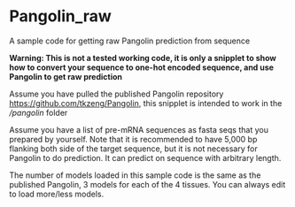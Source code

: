 # Pangolin_raw
A sample code for getting raw Pangolin prediction from sequence 

**Warning: This is not a tested working code, it is only a snipplet to show how to convert your sequence to one-hot encoded sequence, and use Pangolin to get raw prediction**

Assume you have pulled the published Pangolin repository https://github.com/tkzeng/Pangolin, this snipplet is intended to work in the */pangolin* folder 

Assume you have a list of pre-mRNA sequences as fasta seqs that you prepared by yourself. Note that it is recommended to have 5,000 bp flanking both side of the target sequence, but it is not necessary for Pangolin to do prediction. It can predict on sequence with arbitrary length. 

The number of models loaded in this sample code is the same as the published Pangolin, 3 models for each of the 4 tissues. You can always edit to load more/less models.
